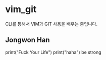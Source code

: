 # vim_git
CLI를 통해서 VIM과 GIT 사용을 배우는 중입니다.

## Jongwon Han
print("Fuck Your Life")
print("haha")
be strong
